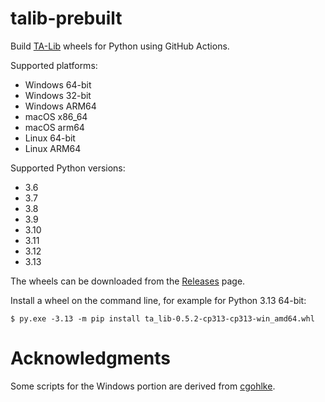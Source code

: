 # talib-prebuilt
Build [TA-Lib](https://github.com/ta-lib/ta-lib-python) wheels for Python using GitHub Actions.

Supported platforms:
- Windows 64-bit
- Windows 32-bit
- Windows ARM64
- macOS x86_64
- macOS arm64
- Linux 64-bit
- Linux ARM64

Supported Python versions:
- 3.6
- 3.7
- 3.8
- 3.9
- 3.10
- 3.11
- 3.12
- 3.13

The wheels can be downloaded from the [Releases](https://github.com/quantmew/talib-prebuilt/releases) page.

Install a wheel on the command line, for example for Python 3.13 64-bit:

    $ py.exe -3.13 -m pip install ta_lib-0.5.2-cp313-cp313-win_amd64.whl

# Acknowledgments
Some scripts for the Windows portion are derived from [cgohlke](https://github.com/cgohlke/talib-build/).